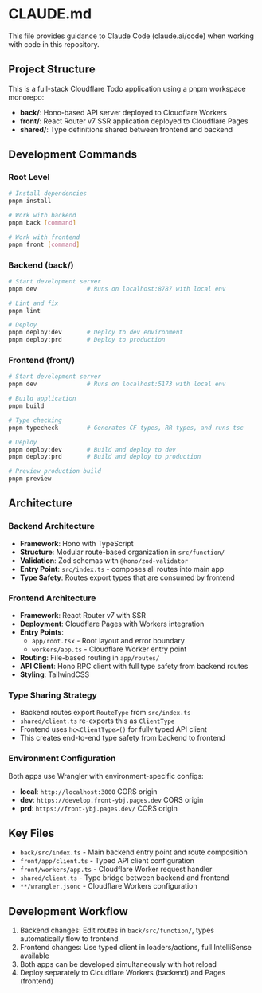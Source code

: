 # CLAUDE.md

This file provides guidance to Claude Code (claude.ai/code) when working with code in this repository.

## Project Structure

This is a full-stack Cloudflare Todo application using a pnpm workspace monorepo:

- **back/**: Hono-based API server deployed to Cloudflare Workers
- **front/**: React Router v7 SSR application deployed to Cloudflare Pages
- **shared/**: Type definitions shared between frontend and backend

## Development Commands

### Root Level
```bash
# Install dependencies
pnpm install

# Work with backend
pnpm back [command]

# Work with frontend  
pnpm front [command]
```

### Backend (back/)
```bash
# Start development server
pnpm dev              # Runs on localhost:8787 with local env

# Lint and fix
pnpm lint

# Deploy
pnpm deploy:dev       # Deploy to dev environment
pnpm deploy:prd       # Deploy to production
```

### Frontend (front/)
```bash
# Start development server
pnpm dev              # Runs on localhost:5173 with local env

# Build application
pnpm build

# Type checking
pnpm typecheck        # Generates CF types, RR types, and runs tsc

# Deploy
pnpm deploy:dev       # Build and deploy to dev
pnpm deploy:prd       # Build and deploy to production

# Preview production build
pnpm preview
```

## Architecture

### Backend Architecture
- **Framework**: Hono with TypeScript
- **Structure**: Modular route-based organization in `src/function/`
- **Validation**: Zod schemas with `@hono/zod-validator`
- **Entry Point**: `src/index.ts` - composes all routes into main app
- **Type Safety**: Routes export types that are consumed by frontend

### Frontend Architecture
- **Framework**: React Router v7 with SSR
- **Deployment**: Cloudflare Pages with Workers integration
- **Entry Points**: 
  - `app/root.tsx` - Root layout and error boundary
  - `workers/app.ts` - Cloudflare Worker entry point
- **Routing**: File-based routing in `app/routes/`
- **API Client**: Hono RPC client with full type safety from backend routes
- **Styling**: TailwindCSS

### Type Sharing Strategy
- Backend routes export `RouteType` from `src/index.ts`
- `shared/client.ts` re-exports this as `ClientType`
- Frontend uses `hc<ClientType>()` for fully typed API client
- This creates end-to-end type safety from backend to frontend

### Environment Configuration
Both apps use Wrangler with environment-specific configs:
- **local**: `http://localhost:3000` CORS origin
- **dev**: `https://develop.front-ybj.pages.dev` CORS origin  
- **prd**: `https://front-ybj.pages.dev/` CORS origin

## Key Files

- `back/src/index.ts` - Main backend entry point and route composition
- `front/app/client.ts` - Typed API client configuration
- `front/workers/app.ts` - Cloudflare Worker request handler
- `shared/client.ts` - Type bridge between backend and frontend
- `**/wrangler.jsonc` - Cloudflare Workers configuration

## Development Workflow

1. Backend changes: Edit routes in `back/src/function/`, types automatically flow to frontend
2. Frontend changes: Use typed client in loaders/actions, full IntelliSense available
3. Both apps can be developed simultaneously with hot reload
4. Deploy separately to Cloudflare Workers (backend) and Pages (frontend)
